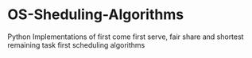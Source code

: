 # OS-Sheduling-Algorithms
Python Implementations of first come first serve, fair share and shortest remaining task first scheduling algorithms
